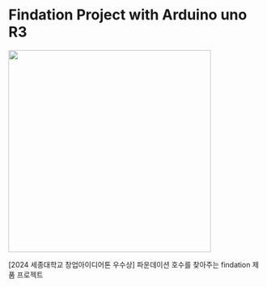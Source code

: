 # Findation Project with Arduino uno R3
<img src="https://github.com/user-attachments/assets/1c1232ae-f652-4828-8233-9e6bdfd5ac68" width="400" height="400"/>


[2024 세종대학교 창업아이디어톤 우수상] 파운데이션 호수를 찾아주는 findation 제품 프로젝트
